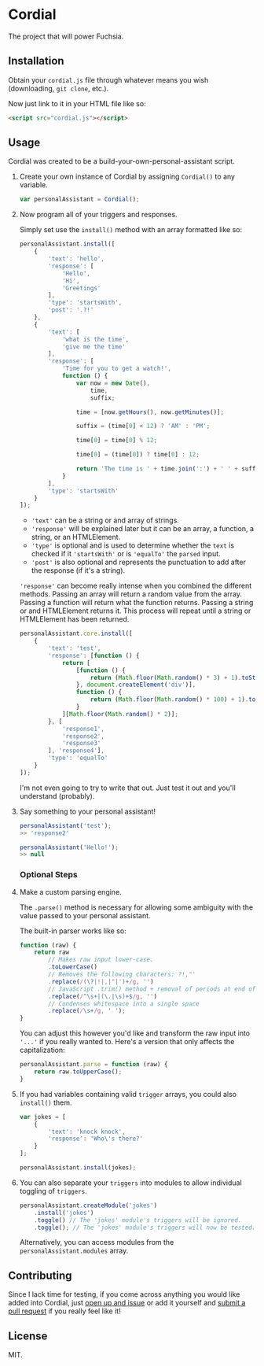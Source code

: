 # Cordial
The project that will power Fuchsia.

## Installation
Obtain your `cordial.js` file through whatever means you wish (downloading, `git clone`, etc.).

Now just link to it in your HTML file like so:

```html
<script src="cordial.js"></script>
```

## Usage
Cordial was created to be a build-your-own-personal-assistant script.

1.	Create your own instance of Cordial by assigning `Cordial()` to any variable.

	```javascript
	var personalAssistant = Cordial();
	```

2.	Now program all of your triggers and responses.

	Simply set use the `install()` method with an array formatted like so:

	```javascript
	personalAssistant.install([
		{
			'text': 'hello',
			'response': [
				'Hello',
				'Hi',
				'Greetings'
			],
			'type': 'startsWith',
			'post': '.?!'
		},
		{
			'text': [
				'what is the time',
				'give me the time'
			],
			'response': [
				'Time for you to get a watch!',
				function () {
					var now = new Date(),
						time,
						suffix;

					time = [now.getHours(), now.getMinutes()];

					suffix = (time[0] < 12) ? 'AM' : 'PM';

					time[0] = time[0] % 12;

					time[0] = (time[0]) ? time[0] : 12;

					return 'The time is ' + time.join(':') + ' ' + suffix + '.';
				}
			],
			'type': 'startsWith'
		}
	]);
	```


	* `'text'` can be a string or and array of strings.
	* `'response'` will be explained later but it can be an array, a function, a string, or an HTMLElement.
	* `'type'` is optional and is used to determine whether the `text` is checked if it `'startsWith'` or is `'equalTo'` the `parsed` input.
	* `'post'` is also optional and represents the punctuation to add after the response (if it's a string).

	`'response'` can become really intense when you combined the different methods. Passing an array will return a random value from the array. Passing a function will return what the function returns. Passing a string or and HTMLElement returns it. This process will repeat until a string or HTMLElement has been returned.

	```javascript
	personalAssistant.core.install([
		{
			'text': 'test',
			'response': [function () {
				return [
					[function () {
						return (Math.floor(Math.random() * 3) + 1).toString();
					}, document.createElement('div')],
					function () {
						return (Math.floor(Math.random() * 100) + 1).toString();
					}
				][Math.floor(Math.random() * 2)];
			}, [
				'response1',
				'response2',
				'response3'
			], 'response4'],
			'type': 'equalTo'
		}
	]);
	```

	I'm not even going to try to write that out. Just test it out and you'll understand (probably).

3. Say something to your personal assistant!

	```javascript
	personalAssistant('test');
	>> 'response2'

	personalAssistant('Hello!');
	>> null
	```

	### Optional Steps

4. Make a custom parsing engine.

	The `.parse()` method is necessary for allowing some ambiguity with the value passed to your personal assistant.

	The built-in parser works like so:
	```javascript
	function (raw) {
		return raw
			// Makes raw input lower-case.
			.toLowerCase()
			// Removes the following characters: ?!,"'
			.replace(/(\?|!|,|"|')+/g, '')
			// JavaScript .trim() method + removal of periods at end of input
			.replace(/^\s+|(\.|\s)+$/g, '')
			// Condenses whitespace into a single space
			.replace(/\s+/g, ' ');
	}
	```

	You can adjust this however you'd like and transform the raw input into `'...'` if you really wanted to. Here's a version that only affects the capitalization:

	```javascript
	personalAssistant.parse = function (raw) {
		return raw.toUpperCase();
	}
	```

5. If you had variables containing valid `trigger` arrays, you could also `install()` them.

	```javascript
	var jokes = [
		{
			'text': 'knock knock',
			'response': 'Who\'s there?'
		}
	];

	personalAssistant.install(jokes);
	```

6. You can also separate your `triggers` into modules to allow individual toggling of `triggers`.

	```javascript
	personalAssistant.createModule('jokes')
		.install('jokes')
		.toggle() // The 'jokes' module's triggers will be ignored.
		.toggle(); // The 'jokes' module's triggers will now be tested.
	```

	Alternatively, you can access modules from the `personalAssistant.modules` array.

## Contributing
Since I lack time for testing, if you come across anything you would like added into Cordial, just [open up and issue](https://github.com/Loquacious/Cordial/issues/new) or add it yourself and [submit a pull request](https://github.com/Loquacious/Cordial/compare) if you really feel like it!

## License
MIT.
